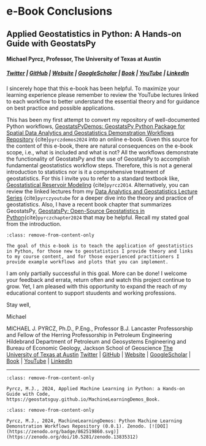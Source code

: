# e-Book Conclusions

## Applied Geostatistics in Python: A Hands-on Guide with GeostatsPy 

#### Michael Pyrcz, Professor, The University of Texas at Austin 

##### [Twitter](https://twitter.com/geostatsguy) | [GitHub](https://github.com/GeostatsGuy) | [Website](http://michaelpyrcz.com) | [GoogleScholar](https://scholar.google.com/citations?user=QVZ20eQAAAAJ&hl=en&oi=ao) | [Book](https://www.amazon.com/Geostatistical-Reservoir-Modeling-Michael-Pyrcz/dp/0199731446) | [YouTube](https://www.youtube.com/channel/UCLqEr-xV-ceHdXXXrTId5ig)  | [LinkedIn](https://www.linkedin.com/in/michael-pyrcz-61a648a1)

I sincerely hope that this e-book has been helpful. To maximize your learning experience please remember to review the YouTube lectures linked to each workflow to better understand the essential theory and for guidance on best practice and possible applications.

This has been my first attempt to convert my repository of well-documented Python workflows, [GeostatsPyDemos: GeostatsPy Python Package for Spatial Data Analytics and Geostatistics Demonstration Workflows Repository](https://github.com/GeostatsGuy/GeostatsPyDemos) {cite}`pyrczdemos2024` into an online e-book. Given this source for the content of this e-book, there are natural consequences on the e-book scope, i.e., what is included and what is not? All the workflows demonstrate the functionality of GeostatsPy and the use of GeostatsPy to accomplish fundamental geostatistics workflow steps. Therefore, this is not a general introduction to statistics nor is it a comprehensive treatment of geostatistics. For this I invite you to refer to a standard textbook like, [Geostatistical Reservoir Modeling](https://a.co/d/4tspALH) {cite}`pyrcz2014`. Alternatively, you can review the linked lectures from my [Data Analytics and Geostatistics Lecture Series](https://youtube.com/playlist?list=PLG19vXLQHvSB-D4XKYieEku9GQMQyAzjJ&si=zBls7dCMaYLzraoe) {cite}`pyrczyoutube` for a deeper dive into the theory and practice of geostatistics. Also, I have a recent book chapter that summarizes GeostatsPy, [GeostatsPy: Open-Source Geostatistics in Python](https://www.intechopen.com/online-first/89590){cite}`pyrczchapter2024` that may be helpful. Recall my stated goal from the introduction.

```{admonition} Welcome!
:class: remove-from-content-only

The goal of this e-book is to teach the application of geostatistics in Python, for those new to geostatistics I provide theory and links to my course content, and for those experienced practitioners I provide example workflows and plots that you can implement.
```

I am only partially successful in this goal. More can be done! I welcome your feedback and errata, return often and watch this project continue to grow. Yet, I am pleased with this opportunity to expand the reach of my educational content to support stuudents and working professions. 

Stay well, 

Michael

MICHAEL J. PYRCZ, Ph.D., P.Eng., Professor
B.J. Lancaster Professorship and Fellow of the Herring Professorship in Petroleum Engineering
Hildebrand Department of Petroleum and Geosystems Engineering and Bureau of Economic Geology, Jackson School of Geoscience
[The University of Texas at Austin](www.pge.utexas.edu)
[Twitter](https://twitter.com/geostatsguy) | [GitHub](https://github.com/GeostatsGuy) | [Website](http://michaelpyrcz.com) | [GoogleScholar](https://scholar.google.com/citations?user=QVZ20eQAAAAJ&hl=en&oi=ao) | [Book](https://www.amazon.com/Geostatistical-Reservoir-Modeling-Michael-Pyrcz/dp/0199731446) | [YouTube](https://www.youtube.com/channel/UCLqEr-xV-ceHdXXXrTId5ig)  | [LinkedIn](https://www.linkedin.com/in/michael-pyrcz-61a648a1)

***

```{admonition} Cite this e-Book as:
:class: remove-from-content-only

Pyrcz, M.J., 2024, Applied Machine Learning in Python: a Hands-on Guide with Code, https://geostatsguy.github.io/MachineLearningDemos_Book. 
```

```{admonition} Cite the MachineLearningDemos GitHub Repository as:
:class: remove-from-content-only

Pyrcz, M.J., 2024, MachineLearningDemos: Python Machine Learning Demonstration Workflows Repository (0.0.1). Zenodo. [![DOI](https://zenodo.org/badge/862519860.svg)](https://zenodo.org/doi/10.5281/zenodo.13835312)
```
